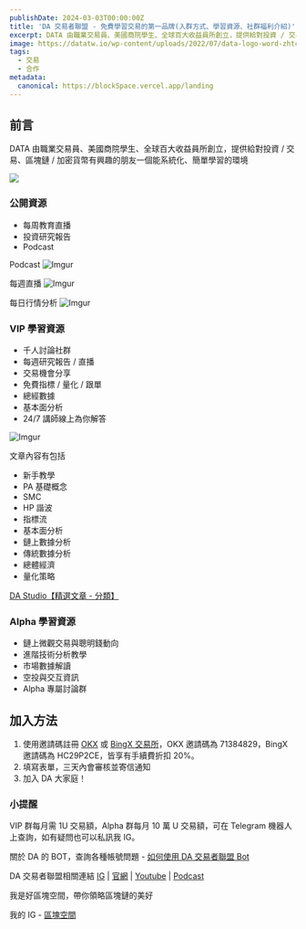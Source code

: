 ```yaml
---
publishDate: 2024-03-03T00:00:00Z
title: 'DA 交易者聯盟 - 免費學習交易的第一品牌(入群方式、學習資源、社群福利介紹)'
excerpt: DATA 由職業交易員、美國商院學生、全球百大收益員所創立，提供給對投資 / 交易、區塊鏈 / 加密貨幣有興趣的朋友一個能系統化、簡單學習的環境
image: https://datatw.io/wp-content/uploads/2022/07/data-logo-word-zhtc-landscape-w-offwhite.png
tags:
  - 交易
  - 合作
metadata:
  canonical: https://blockSpace.vercel.app/landing
---
```


## 前言

DATA 由職業交易員、美國商院學生、全球百大收益員所創立，提供給對投資 / 交易、區塊鏈 / 加密貨幣有興趣的朋友一個能系統化、簡單學習的環境

![](https://datatw.io/wp-content/uploads/2022/07/data-logo-word-zhtc-landscape-w-offwhite.png)

### 公開資源

- 每周教育直播
- 投資研究報告
- Podcast

Podcast
![Imgur](https://imgur.com/gd8AGiU.png)

每週直播
![Imgur](https://imgur.com/WLcV7Dx.png)

每日行情分析
![Imgur](https://imgur.com/8fkY9Nt.png)


### VIP 學習資源

- 千人討論社群
- 每週研究報告 / 直播
- 交易機會分享
- 免費指標 / 量化 / 跟單
- 總經數據
- 基本面分析
- 24/7 講師線上為你解答

![Imgur](https://imgur.com/WkUzM2z.png)

文章內容有包括

- 新手教學
- PA 基礎概念
- SMC
- HP 諧波
- 指標流
- 基本面分析
- 鏈上數據分析
- 傳統數據分析
- 總體經濟
- 量化策略

[DA Studio【精選文章 - 分類】](https://hackmd.io/@DATAtw/S10Ae2j0s)

### Alpha 學習資源

- 鏈上微觀交易與聰明錢動向
- 進階技術分析教學
- 市場數據解讀
- 空投與交互資訊
- Alpha 專屬討論群

## 加入方法

1. 使用邀請碼註冊 [OKX](https://www.okx.com/join/71384829) 或 [BingX 交易所](https://bingx.com/invite/MFYFMY)，OKX 邀請碼為 71384829，BingX 邀請碼為 HC29P2CE，皆享有手續費折扣 20%。
2. 填寫表單，三天內會審核並寄信通知
3. 加入 DA 大家庭！

### 小提醒

VIP 群每月需 1U 交易額，Alpha 群每月 10 萬 U 交易額，可在 Telegram 機器人上查詢，如有疑問也可以私訊我 IG。

關於 DA 的 BOT，查詢各種帳號問題 - [如何使用 DA 交易者聯盟 Bot](https://l.datatw.io/bot-user-manual"?)

DA 交易者聯盟相關連結
[IG](https://www.instagram.com/data_dacl) | [官網](https://datatw.io/) | [Youtube](https://www.youtube.com/@dacapitalscom/streams) | [Podcast](https://podcasts.apple.com/tw/podcast/hao-exchange-podcast-%E5%8D%80%E5%A1%8A%E9%8F%88%E6%9C%80-%E5%A5%BD-%E7%9A%84%E7%AF%80%E7%9B%AE/id1653294876)

我是好區塊空間，帶你領略區塊鏈的美好

我的 IG - [區塊空間](https://www.instagram.com/the.blockspace)